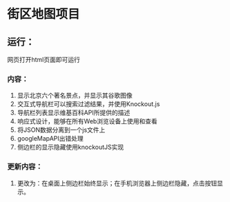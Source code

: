 # 街区地图项目

## 运行：
 网页打开html页面即可运行

### 内容：
1. 显示北京六个著名景点，并显示其谷歌图像
2. 交互式导航栏可以搜索过滤结果，并使用Knockout.js
3. 导航栏列表显示维基百科API所提供的描述
4. 响应式设计，能够在所有Web浏览设备上使用和查看
5. 将JSON数据分离到一个js文件上
6. googleMapAPI出错处理
7. 侧边栏的显示隐藏使用knockoutJS实现

### 更新内容：
1. 更改为：在桌面上侧边栏始终显示；在手机浏览器上侧边栏隐藏，点击按钮显示。
